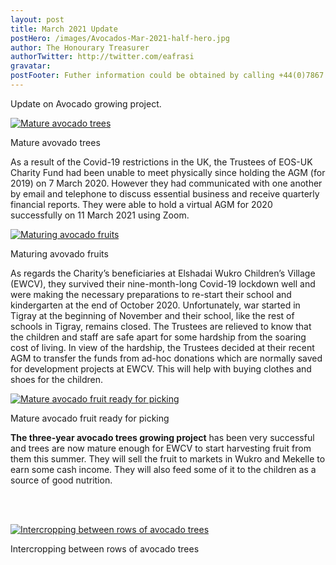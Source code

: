 ```yaml
---
layout: post
title: March 2021 Update 
postHero: /images/Avocados-Mar-2021-half-hero.jpg
author: The Honourary Treasurer
authorTwitter: http://twitter.com/eafrasi
gravatar:
postFooter: Futher information could be obtained by calling +44(0)7867 727445 or at <a href="mailto:eosukcharityfund@gmail.com">eosukcharityfund@gmail.com</a>
---
```


Update on Avocado growing project.

<div class="bordered pull-left tiny">
	<a href="{{ base }}/images/Avocado-Mar-2021.jpg">
	  <img src="{{ base }}/images/Avocado-Mar-2021-small.jpg" alt="Mature avocado trees"
	  class="img-responsive center-block" />
  </a>
	<div class="caption text-center">
		<p>
			Mature avovado trees
		</p>
	</div>
</div>

As a result of the Covid-19 restrictions in the UK, the Trustees of EOS-UK Charity Fund had been unable to meet physically since holding the AGM (for 2019) on 7 March 2020. However they had communicated with one another by email and telephone to discuss essential business and receive quarterly financial reports. They were able to hold a virtual AGM for 2020 successfully on 11 March 2021 using Zoom.


<div class="bordered pull-left tiny">
	<a href="{{ base }}/images/Avocado-2.jpg">
	  <img src="{{ base }}/images/Avocado-2-small.jpg" alt="Maturing avocado fruits"
	  class="img-responsive center-block" />
  </a>
	<div class="caption text-center">
		<p>
			Maturing avovado fruits
		</p>
	</div>
</div>


As regards the Charity’s beneficiaries at Elshadai Wukro Children’s Village (EWCV), they survived their nine-month-long Covid-19 lockdown well and were making the necessary preparations to re-start their school and kindergarten at the end of October 2020. Unfortunately, war started in Tigray at the beginning of November and their school, like the rest of schools in Tigray, remains closed. The Trustees are relieved to know that the children and staff are safe apart for some hardship from the soaring cost of living. In view of the hardship, the Trustees decided at their recent AGM to transfer the funds from ad-hoc donations which are normally saved for development projects at EWCV. This will help with buying clothes and shoes for the children. 


<div class="bordered pull-left tiny">
	<a href="{{ base }}/images/Avocado-1.jpg">
	  <img src="{{ base }}/images/Avocado-1-small.jpg" alt="Mature avocado fruit ready for picking"
	  class="img-responsive center-block" />
  </a>
	<div class="caption text-center">
		<p>
			Mature avocado fruit ready for picking
		</p>
	</div>
</div>



**The three-year avocado trees growing project** has been very successful and trees are now mature enough for EWCV to start harvesting fruit from them this summer. They will sell the fruit to markets in Wukro and Mekelle to earn some cash income. They will also feed some of it to the children as a source of good nutrition.

<br /> <br />

<div class="bordered pull-left tiny">
	<a href="{{ base }}/images/Btn.avocads.jpg">
	  <img src="{{ base }}/images/Btn.avocados-small.jpg" alt="Intercropping between rows of avocado trees"
	  class="img-responsive center-block" />
  </a>
	<div class="caption text-center">
		<p>
			Intercropping between rows of avocado trees
		</p>
	</div>
</div>
